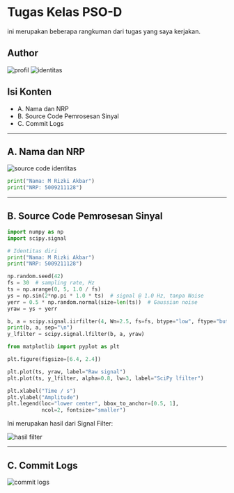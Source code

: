 # Tugas Kelas PSO-D

ini merupakan beberapa rangkuman dari tugas yang saya kerjakan.

## Author
![profil](https://github.com/RizkiAkbar12/Tugas-SPO/assets/108193209/21ab33f9-27fe-4a37-bd3b-f407f6f2d123)
![identitas](https://github.com/RizkiAkbar12/Tugas-SPO/assets/108193209/2775a751-b563-4e38-bef8-b62069ada416)




## Isi Konten
- A. Nama dan NRP
- B. Source Code Pemrosesan Sinyal
- C. Commit Logs

---

## A. Nama dan NRP

![source code identitas](https://github.com/RizkiAkbar12/Tugas-SPO/assets/108193209/b6157fc4-724a-4880-983a-21cd0c3461b3)
```py
print("Nama: M Rizki Akbar")
print("NRP: 5009211128")
```
---

## B. Source Code Pemrosesan Sinyal

```py
import numpy as np
import scipy.signal

# Identitas diri
print("Nama: M Rizki Akbar")
print("NRP: 5009211128")

np.random.seed(42) 
fs = 30  # sampling rate, Hz
ts = np.arange(0, 5, 1.0 / fs)  
ys = np.sin(2*np.pi * 1.0 * ts)  # signal @ 1.0 Hz, tanpa Noise
yerr = 0.5 * np.random.normal(size=len(ts))  # Gaussian noise
yraw = ys + yerr

b, a = scipy.signal.iirfilter(4, Wn=2.5, fs=fs, btype="low", ftype="butter")
print(b, a, sep="\n")
y_lfilter = scipy.signal.lfilter(b, a, yraw)

from matplotlib import pyplot as plt

plt.figure(figsize=[6.4, 2.4])

plt.plot(ts, yraw, label="Raw signal")
plt.plot(ts, y_lfilter, alpha=0.8, lw=3, label="SciPy lfilter")

plt.xlabel("Time / s")
plt.ylabel("Amplitude")
plt.legend(loc="lower center", bbox_to_anchor=[0.5, 1],
           ncol=2, fontsize="smaller")

```
Ini merupakan hasil dari Signal Filter:

![hasil filter](https://github.com/RizkiAkbar12/Tugas-SPO/assets/108193209/a30f44fd-de0d-464f-b446-e03f049391cb)

---

## C. Commit Logs
![commit logs](https://github.com/RizkiAkbar12/Tugas-SPO/assets/108193209/1f07042f-ea18-4806-9e82-749d93425bd4)

